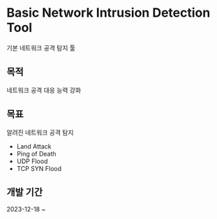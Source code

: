 # Basic Network Intrusion Detection Tool
기본 네트워크 공격 탐지 툴

## 목적
네트워크 공격 대응 능력 강화

## 목표
알려진 네트워크 공격 탐지
* Land Attack
* Ping of Death
* UDP Flood
* TCP SYN Flood

## 개발 기간
2023-12-18 ~
